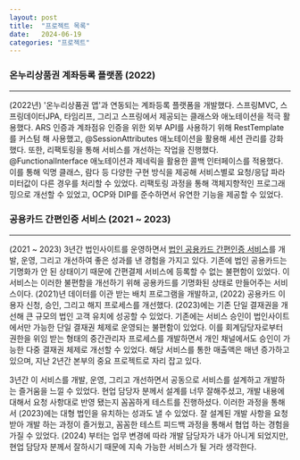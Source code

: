 ```yaml
---
layout: post
title:  "프로젝트 목록"
date:   2024-06-19
categories: "프로젝트"
---
```


### 온누리상품권 계좌등록 플랫폼 (2022)
- - -
(2022년) '온누리상품권 앱'과 연동되는 계좌등록 플랫폼을 개발했다.
스프링MVC, 스프링데이터JPA, 타임리프, 그리고 스프링에서 제공되는 클래스와 애노테이션을 적극 활용했다.
ARS 인증과 계좌점유 인증을 위한 외부 API를 사용하기 위해 RestTemplate를 커스텀 해 사용했고, @SessionAttributes 애노테이션을 활용해 세션 관리를 강화했다. 
또한, 리팩토링을 통해 서비스를 개선하는 작업을 진행했다. 
@FunctionalInterface 애노테이션과 제네릭을 활용한 콜백 인터페이스를 적용했다.
이를 통해 익명 클래스, 람다 등 다양한 구현 방식을 제공해 서비스별로 요청/응답 파라미터값이 다른 경우를 처리할 수 있었다. 
리팩토링 과정을 통해 객체지향적인 프로그래밍으로 개선할 수 있었고, OCP와 DIP를 준수하면서 유연한 기능을 제공할 수 있었다. 


### 공용카드 간편인증 서비스 (2021 ~ 2023)
- - - 
(2021 ~ 2023) 3년간 법인사이트를 운영하면서 [법인 공용카드 간편인증 서비스][link1]를 개발, 운영, 그리고 개선하여 좋은 성과를 낸 경험을 가지고 있다. 
기존에 법인 공용카드는 기명화가 안 된 상태이기 때문에 간편결제 서비스에 등록할 수 없는 불편함이 있었다. 
이 서비스는 이러한 불편함을 개선하기 위해 공용카드를 기명화된 상태로 만들어주는 서비스이다.
(2021)년 데이터를 이관 받는 배치 프로그램을 개발하고, (2022) 공용카드 이용자 신청, 승인, 그리고 해지 프로세스를 개선했다. 
(2023)에는 기존 단일 결재권을 개선해 큰 규모의 법인 고객 유치에 성공할 수 있었다.
기존에는 서비스 승인이 법인사이트에서만 가능한 단일 결재권 체제로 운영되는 불편함이 있었다. 
이를 회계담당자로부터 권한을 위임 받는 형태의 중간관리자 프로세스를 개발하면서 개인 채널에서도 승인이 가능한 다중 결재권 체제로 개선할 수 있었다.
해당 서비스를 통한 매출액은 매년 증가하고 있으며, 지난 2년간 본부의 중요 프로젝트로 자리 잡고 있다. 


3년간 이 서비스를 개발, 운영, 그리고 개선하면서 공동으로 서비스를 설계하고 개발하는 즐거움을 느낄 수 있었다.
현업 담당자 분께서 설계를 너무 잘해주셨고, 개발 내용에 대해서 요청 사항대로 반영 됐는지 꼼꼼하게 테스트를 진행하셨다.
이러한 과정을 통해서 (2023)에는 대형 법인을 유치하는 성과도 낼 수 있었다. 
잘 설계된 개발 사항을 요청 받아 개발 하는 과정이 즐거웠고, 꼼꼼한 테스트 피드백 과정을 통해서 협업 하는 경험을 가질 수 있었다.
(2024) 부터는 업무 변경에 따라 개발 담당자가 내가 아니게 되었지만, 현업 담당자 분께서 잘하시기 때문에 지속 가능한 서비스가 될 거라 생각한다.

[link1]: https://wisebiz.bccard.com/corp/html/req/public_card_guide.jsp
